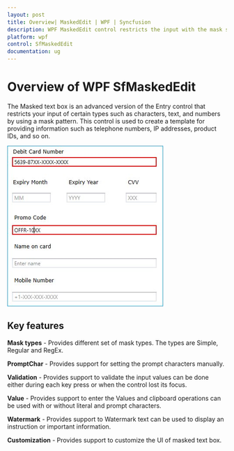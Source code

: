 ```yaml
---
layout: post
title: Overview| MaskedEdit | WPF | Syncfusion
description: WPF MaskedEdit control restricts the input with the mask symbol along with its built-in features like validation, watermark, etc...
platform: wpf
control: SfMaskedEdit
documentation: ug
---
```


# Overview of WPF SfMaskedEdit

The Masked text box is an advanced version of the Entry control that restricts your input of certain types such as characters, text, and numbers by using a mask pattern. This control is used to create a template for providing information such as telephone numbers, IP addresses, product IDs, and so on.

![Overview of MaskedEdit control](Overview_images/Overview_img1.jpg)

## Key features

**Mask types** - Provides different set of mask types. The types are Simple, Regular and RegEx.

**PromptChar** - Provides support for setting the prompt characters manually.

**Validation** - Provides support to validate the input values can be done either during each key press or when the control lost its focus.

**Value** - Provides support to enter the Values and clipboard operations can be used with or without literal and prompt characters.

**Watermark** - Provides support to Watermark text can be used to display an instruction or important information.

**Customization** - Provides support to customize the UI of masked text box.

